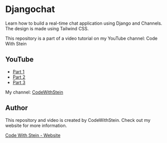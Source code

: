 # Djangochat

Learn how to build a real-time chat application using Django and Channels. The design is made using Tailwind CSS.

This repository is a part of a video tutorial on my YouTube channel: Code With Stein

## YouTube
* [Part 1](https://www.youtube.com/watch?v=OyUrMENgZRE)
* [Part 2](https://www.youtube.com/watch?v=r8LN9yxLgdY)
* [Part 3](https://www.youtube.com/watch?v=0CZuO5TV8SI)

My channel:
[CodeWithStein](https://www.youtube.com/channel/UCfVoYvY8BfTDeF63JQmQJvg/?sub_confirmation=1)

## Author
This repository and video is created by CodeWithStein. Check out my website for more information.

[Code With Stein - Website](https://codewithstein.com)
